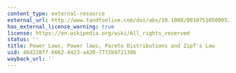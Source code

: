 ```yaml
---
content_type: external-resource
external_url: http://www.tandfonline.com/doi/abs/10.1080/00107510500052444
has_external_license_warning: true
license: https://en.wikipedia.org/wiki/All_rights_reserved
status: ''
title: Power Laws, Power laws, Pareto Distributions and Zipf's Law
uid: 46d228f7-6662-4423-a420-7772b972130b
wayback_url: ''
---
```

